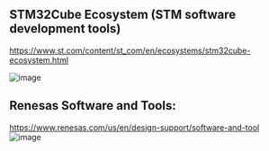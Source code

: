 ## STM32Cube Ecosystem (STM software development tools)
https://www.st.com/content/st_com/en/ecosystems/stm32cube-ecosystem.html

![image](https://github.com/nmi246/electronics/assets/42329930/dfa01dc8-0f3c-4fb1-810d-8da58d932e2a)


## Renesas Software and Tools:
https://www.renesas.com/us/en/design-support/software-and-tool
![image](https://github.com/nmi246/electronics/assets/42329930/4d76986b-11a0-4e7a-828d-eccd244a4842)


